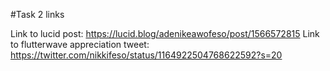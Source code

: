 #Task 2 links

Link to lucid post: https://lucid.blog/adenikeawofeso/post/1566572815
Link to flutterwave appreciation tweet: https://twitter.com/nikkifeso/status/1164922504768622592?s=20
